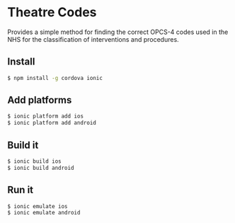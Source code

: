 Theatre Codes
=====================

Provides a simple method for finding the correct OPCS-4 codes used in the NHS for the classification of interventions and procedures.

## Install

```bash
$ npm install -g cordova ionic
```

## Add platforms

```bash
$ ionic platform add ios
$ ionic platform add android
```

## Build it

```bash
$ ionic build ios
$ ionic build android
```

## Run it

```bash
$ ionic emulate ios
$ ionic emulate android
```
